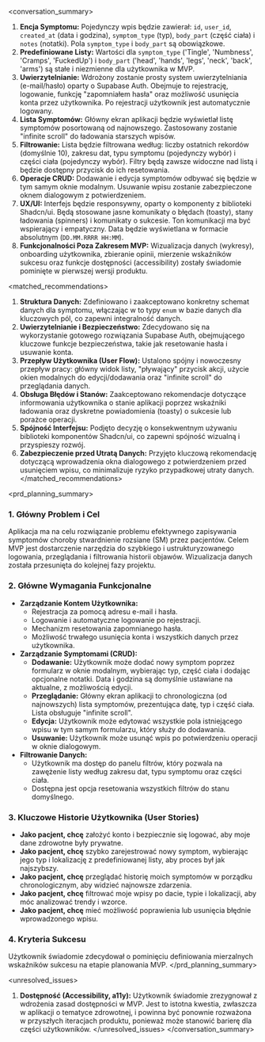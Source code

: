 <conversation_summary>
<decisions>
1.  **Encja Symptomu:** Pojedynczy wpis będzie zawierał: `id`, `user_id`, `created_at` (data i godzina), `symptom_type` (typ), `body_part` (część ciała) i `notes` (notatki). Pola `symptom_type` i `body_part` są obowiązkowe.
2.  **Predefiniowane Listy:** Wartości dla `symptom_type` ('Tingle', 'Numbness', 'Cramps', 'FuckedUp') i `body_part` ('head', 'hands', 'legs', 'neck', 'back', 'arms') są stałe i niezmienne dla użytkownika w MVP.
3.  **Uwierzytelnianie:** Wdrożony zostanie prosty system uwierzytelniania (e-mail/hasło) oparty o Supabase Auth. Obejmuje to rejestrację, logowanie, funkcję "zapomniałem hasła" oraz możliwość usunięcia konta przez użytkownika. Po rejestracji użytkownik jest automatycznie logowany.
4.  **Lista Symptomów:** Główny ekran aplikacji będzie wyświetlał listę symptomów posortowaną od najnowszego. Zastosowany zostanie "infinite scroll" do ładowania starszych wpisów.
5.  **Filtrowanie:** Lista będzie filtrowana według: liczby ostatnich rekordów (domyślnie 10), zakresu dat, typu symptomu (pojedynczy wybór) i części ciała (pojedynczy wybór). Filtry będą zawsze widoczne nad listą i będzie dostępny przycisk do ich resetowania.
6.  **Operacje CRUD:** Dodawanie i edycja symptomów odbywać się będzie w tym samym oknie modalnym. Usuwanie wpisu zostanie zabezpieczone oknem dialogowym z potwierdzeniem.
7.  **UX/UI:** Interfejs będzie responsywny, oparty o komponenty z biblioteki Shadcn/ui. Będą stosowane jasne komunikaty o błędach (toasty), stany ładowania (spinners) i komunikaty o sukcesie. Ton komunikacji ma być wspierający i empatyczny. Data będzie wyświetlana w formacie absolutnym (`DD.MM.RRRR HH:MM`).
8.  **Funkcjonalności Poza Zakresem MVP:** Wizualizacja danych (wykresy), onboarding użytkownika, zbieranie opinii, mierzenie wskaźników sukcesu oraz funkcje dostępności (accessibility) zostały świadomie pominięte w pierwszej wersji produktu.
</decisions>

<matched_recommendations>
1.  **Struktura Danych:** Zdefiniowano i zaakceptowano konkretny schemat danych dla symptomu, włączając w to typy `enum` w bazie danych dla kluczowych pól, co zapewni integralność danych.
2.  **Uwierzytelnianie i Bezpieczeństwo:** Zdecydowano się na wykorzystanie gotowego rozwiązania Supabase Auth, obejmującego kluczowe funkcje bezpieczeństwa, takie jak resetowanie hasła i usuwanie konta.
3.  **Przepływ Użytkownika (User Flow):** Ustalono spójny i nowoczesny przepływ pracy: główny widok listy, "pływający" przycisk akcji, użycie okien modalnych do edycji/dodawania oraz "infinite scroll" do przeglądania danych.
4.  **Obsługa Błędów i Stanów:** Zaakceptowano rekomendacje dotyczące informowania użytkownika o stanie aplikacji poprzez wskaźniki ładowania oraz dyskretne powiadomienia (toasty) o sukcesie lub porażce operacji.
5.  **Spójność Interfejsu:** Podjęto decyzję o konsekwentnym używaniu biblioteki komponentów Shadcn/ui, co zapewni spójność wizualną i przyspieszy rozwój.
6.  **Zabezpieczenie przed Utratą Danych:** Przyjęto kluczową rekomendację dotyczącą wprowadzenia okna dialogowego z potwierdzeniem przed usunięciem wpisu, co minimalizuje ryzyko przypadkowej utraty danych.
</matched_recommendations>

<prd_planning_summary>
### **1. Główny Problem i Cel**
Aplikacja ma na celu rozwiązanie problemu efektywnego zapisywania symptomów choroby stwardnienie rozsiane (SM) przez pacjentów. Celem MVP jest dostarczenie narzędzia do szybkiego i ustrukturyzowanego logowania, przeglądania i filtrowania historii objawów. Wizualizacja danych została przesunięta do kolejnej fazy projektu.

### **2. Główne Wymagania Funkcjonalne**
*   **Zarządzanie Kontem Użytkownika:**
    *   Rejestracja za pomocą adresu e-mail i hasła.
    *   Logowanie i automatyczne logowanie po rejestracji.
    *   Mechanizm resetowania zapomnianego hasła.
    *   Możliwość trwałego usunięcia konta i wszystkich danych przez użytkownika.
*   **Zarządzanie Symptomami (CRUD):**
    *   **Dodawanie:** Użytkownik może dodać nowy symptom poprzez formularz w oknie modalnym, wybierając typ, część ciała i dodając opcjonalne notatki. Data i godzina są domyślnie ustawiane na aktualne, z możliwością edycji.
    *   **Przeglądanie:** Główny ekran aplikacji to chronologiczna (od najnowszych) lista symptomów, prezentująca datę, typ i część ciała. Lista obsługuje "infinite scroll".
    *   **Edycja:** Użytkownik może edytować wszystkie pola istniejącego wpisu w tym samym formularzu, który służy do dodawania.
    *   **Usuwanie:** Użytkownik może usunąć wpis po potwierdzeniu operacji w oknie dialogowym.
*   **Filtrowanie Danych:**
    *   Użytkownik ma dostęp do panelu filtrów, który pozwala na zawężenie listy według zakresu dat, typu symptomu oraz części ciała.
    *   Dostępna jest opcja resetowania wszystkich filtrów do stanu domyślnego.

### **3. Kluczowe Historie Użytkownika (User Stories)**
*   **Jako pacjent, chcę** założyć konto i bezpiecznie się logować, aby moje dane zdrowotne były prywatne.
*   **Jako pacjent, chcę** szybko zarejestrować nowy symptom, wybierając jego typ i lokalizację z predefiniowanej listy, aby proces był jak najszybszy.
*   **Jako pacjent, chcę** przeglądać historię moich symptomów w porządku chronologicznym, aby widzieć najnowsze zdarzenia.
*   **Jako pacjent, chcę** filtrować moje wpisy po dacie, typie i lokalizacji, aby móc analizować trendy i wzorce.
*   **Jako pacjent, chcę** mieć możliwość poprawienia lub usunięcia błędnie wprowadzonego wpisu.

### **4. Kryteria Sukcesu**
Użytkownik świadomie zdecydował o pominięciu definiowania mierzalnych wskaźników sukcesu na etapie planowania MVP.
</prd_planning_summary>

<unresolved_issues>
1.  **Dostępność (Accessibility, a11y):** Użytkownik świadomie zrezygnował z wdrożenia zasad dostępności w MVP. Jest to istotna kwestia, zwłaszcza w aplikacji o tematyce zdrowotnej, i powinna być ponownie rozważona w przyszłych iteracjach produktu, ponieważ może stanowić barierę dla części użytkowników.
</unresolved_issues>
</conversation_summary>
